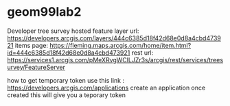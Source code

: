 # geom99lab2

Developer tree survey hosted feature layer url: 
https://developers.arcgis.com/layers/444c6385d18f42d68e0d8a4cbd473921
items page: 
https://fleming.maps.arcgis.com/home/item.html?id=444c6385d18f42d68e0d8a4cbd473921 
rest url:
https://services1.arcgis.com/pMeXRvgWClLJZr3s/arcgis/rest/services/treesurvey/FeatureServer

how to get temporary token use this link :  https://developers.arcgis.com/applications 
create an application once created this will give you a teporary token 



